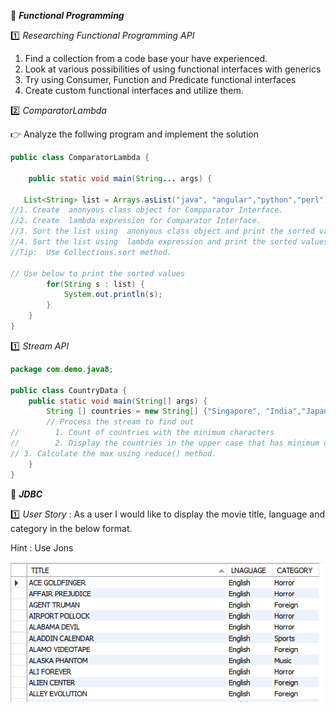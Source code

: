 :beginner: _**Functional Programming**_  

:one: _Researching Functional Programming API_  

1. Find a collection from a code base your have experienced.
2. Look at various possibilities of using functional interfaces with generics
3. Try using Consumer, Function and Predicate functional interfaces
4. Create custom functional interfaces and utilize them.


:two: _ComparatorLambda_  

:point_right: Analyze the follwing program and implement the solution  


```java
public class ComparatorLambda {
    
    public static void main(String... args) {

   List<String> list = Arrays.asList("java", "angular","python","perl");     
//1. Create  anonyous class object for Compparator Interface. 
//2. Create  lambda expression for Comparator Interface.      
//3. Sort the list using  anonyous class object and print the sorted values
//4. Sort the list using  lambda expression and print the sorted values
//Tip:  Use Collections.sort method.

// Use below to print the sorted values
        for(String s : list) {
            System.out.println(s);
        }
    }
}


```

:one: _Stream API_
```java
package com.demo.java8;

public class CountryData {
    public static void main(String[] args) {
        String [] countries = new String[] {"Singapore", "India","Japan", "Russia", "Netherlands", "Ukraine","France", "Italy"};
        // Process the stream to find out
//        1. Count of countries with the minimum characters
//        2. Display the countries in the upper case that has minimum characters.
// 3. Calculate the max using reduce() method.
    }
}

```
  
:beginner: _**JDBC**_  

:one: _User Story_ : As a user I would like to display the movie title, language and category in the below format. 

Hint : Use Jons  

![](movie.png)  


